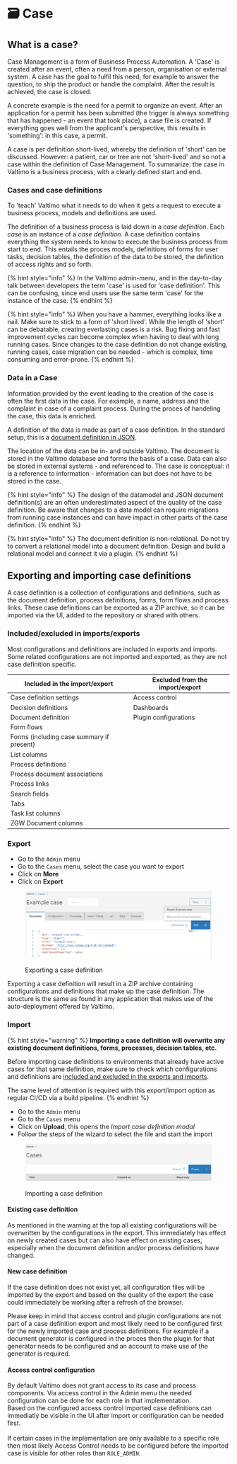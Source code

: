 # 🗃️ Case

## What is a case?

Case Management is a form of Business Process Automation. A 'Case' is created after an event, often a need from a person, organisation or external system. A case has the goal to fulfil this need, for example to answer the question, to ship the product or handle the complaint. After the result is achieved, the case is closed.

A concrete example is the need for a permit to organize an event. After an application for a permit has been submitted (the trigger is always something that has happened - an event that took place), a case file is created. If everything goes well from the applicant's perspective, this results in 'something': in this case, a permit.

A case is per definition short-lived, whereby the definition of 'short' can be discussed. However: a patient, car or tree are not 'short-lived' and so not a case within the definition of Case Management. To summarize: the case in Valtimo is a business process, with a clearly defined start and end. &#x20;

### Cases and case definitions

To 'teach' Valtimo what it needs to do when it gets a request to execute a business process, models and definitions are used.&#x20;

The definition of a business process is laid down in a _case definition_. Each _case_ is an instance of a _case definition_. A case definition contains everything the system needs to know to execute the business process from start to end. This entails the proces models, definitions of forms for user tasks, decision tables, the definition of the data to be stored, the definition of access rights and so forth.&#x20;

{% hint style="info" %}
In the Valtimo admin-menu, and in the day-to-day talk between developers the term 'case' is used for 'case definition'. This can be confusing, since end users use the same term 'case' for the instance of the case. &#x20;
{% endhint %}

{% hint style="info" %}
When you have a hammer, everything looks like a nail. Make sure to stick to a form of 'short lived'. While the length of 'short' can be debatable, creating everlasting cases is a risk. Bug fixing and fast improvement cycles can become complex when having to deal with long running cases. Since changes to the case definition do not change existing, running cases, case migration can be needed - which is complex, time consuming and error-prone.
{% endhint %}

### Data in a Case

Information provided by the event leading to the creation of the case is often the first data in the case. For example, a name, address and the complaint in case of a complaint process. During the proces of handeling the case, this data is enriched.&#x20;

A definition of the data is made as part of a case definition. In the standard setup, this is a [document definition in JSON](document-definition/).&#x20;

The location of the data can be in- and outside Valtimo. The document is stored in the Valtimo database and forms the basis of a case. Data can also be stored in external systems - and referenced to. The case is conceptual: it is a reference to information - information can but does not have to be stored in the case.&#x20;

{% hint style="info" %}
The design of the datamodel and JSON document definition(s) are an often underestimated aspect of the quality of the case definition. Be aware that changes to a data model can require migrations from running case instances and can have impact in other parts of the case definition.&#x20;
{% endhint %}

{% hint style="info" %}
The document definition is non-relational. Do not try to convert a relational model into a document definition. Design and build a relational model and connect it via a plugin.&#x20;
{% endhint %}

## Exporting and importing case definitions

A case definition is a collection of configurations and definitions, such as the document definition, process definitions, forms, form flows and process links. These case definitions can be exported as a ZIP archive, so it can be imported via the UI, added to the repository or shared with others.

### Included/excluded in imports/exports

Most configurations and definitions are included in exports and imports. Some related configurations are not imported and exported, as they are not case definition specific.

| Included in the import/export             | Excluded from the import/export |
| ----------------------------------------- | ------------------------------- |
| Case definition settings                  | Access control                  |
| Decision definitions                      | Dashboards                      |
| Document definition                       | Plugin configurations           |
| Form flows                                |                                 |
| Forms (including case summary if present) |                                 |
| List columns                              |                                 |
| Process definitions                       |                                 |
| Process document associations             |                                 |
| Process links                             |                                 |
| Search fields                             |                                 |
| Tabs                                      |                                 |
| Task list columns                         |                                 |
| ZGW Document columns                      |                                 |

### Export <a href="#export" id="export"></a>

* Go to the `Admin` menu
* Go to the `Cases` menu, select the case you want to export
* Click on **More**
* Click on **Export**

<figure><img src="../../.gitbook/assets/image (14) (1).png" alt=""><figcaption><p>Exporting a case definition</p></figcaption></figure>

Exporting a case definition will result in a ZIP archive containing configurations and definitions that make up the case definition. The structure is the same as found in any application that makes use of the auto-deployment offered by Valtimo.

### Import <a href="#import" id="import"></a>

{% hint style="warning" %}
**Importing a case definition will overwrite any existing document definitions, forms, processes, decision tables, etc.**

Before importing case definitions to environments that already have active cases for that same definition, make sure to check which configurations and definitions are [included and excluded in the exports and imports](./#included-excluded-in-imports-exports).

The same level of attention is required with this export/import option as regular CI/CD via a build pipeline.
{% endhint %}

* Go to the `Admin` menu
* Go to the `Cases` menu
* Click on **Upload**, this opens the _Import case definition modal_
* Follow the steps of the wizard to select the file and start the import

<figure><img src="../../.gitbook/assets/image (15) (1).png" alt=""><figcaption><p>Importing a case definition</p></figcaption></figure>

#### Existing case definition

As mentioned in the warning at the top all existing configurations will be overwritten by the configurations in the export. This immediately has effect on newly created cases but can also have effect on existing cases, especially when the document definition and/or process definitions have changed.

#### New case definition

If the case definition does not exist yet, all configuration files will be imported by the export and based on the quality of the export the case could immediately be working after a refresh of the browser.

Please keep in mind that access control and plugin configurations are not part of a case definition export and most likely need to be configured first for the newly imported case and process definitions. For example if a document generator is configured in the proces then the plugin for that generator needs to be configured and an account to make use of the generator is required.

#### Access control configuration

By default Valtimo does not grant access to its case and process components. Via access control in the Admin menu the needed configuration can be done for each role in that implementation.\
Based on the configured access control imported case definitions can immediatly be visible in the UI after import or configuration can be needed first.\
\
If certain cases in the implementation are only available to a specific role then most likely Access Control needs to be configured before the imported case is visible for other roles than `ROLE_ADMIN`.

